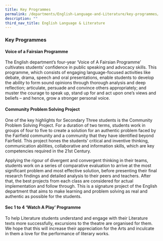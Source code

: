 ```yaml
---
title: Key Programmes
permalink: /departments/English-Language-and-Literature/key-programmes/
description: ""
third_nav_title: English Language & Literature
---
```

### Key Programmes

#### Voice of a Fairsian Programme

The English department’s four-year ‘Voice of A Fairsian Programme’ cultivates students’ confidence in public speaking and advocacy skills. This programme, which consists of engaging language-focused activities like debate, drama, speech and oral presentations, enable students to develop the ability to form sound opinions through thorough analysis and deep reflection; articulate, persuade and convince others appropriately; and muster the courage to speak up, stand up for and act upon one’s views and beliefs – and hence, grow a stronger personal voice.

#### Community Problem Solving Project  

One of the key highlights for Secondary Three students is the Community Problem Solving Project. For a duration of two terms, students work in groups of four to five to create a solution for an authentic problem faced by the Fairfield community and a community that they have identified beyond Fairfield. This project hones the students’ critical and inventive thinking, communication abilities, collaborative and information skills, which are key competencies required in the 21st Century.

  

Applying the rigour of divergent and convergent thinking in their teams, students work on a series of comparative evaluation to arrive at the most significant problem and most effective solution, before presenting their final research findings and detailed analysis to their peers and teachers. After that, the best projects from each class are considered for actual implementation and follow through. This is a signature project of the English department that aims to make learning and problem solving as real and authentic as possible for the students.

  



  

#### Sec 1 to 4 ‘Watch A Play’ Programme

To help Literature students understand and engage with their Literature texts more successfully, excursions to the theatre are organised for them. We hope that this will increase their appreciation for the Arts and inculcate in them a love for the performance of literary works.